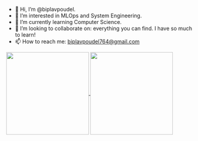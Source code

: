 - 👋 Hi, I’m @biplavpoudel.
- 👀 I’m interested in MLOps and System Engineering.
- 🌱 I’m currently learning Computer Science.
- 💞️ I’m looking to collaborate on: everything you can find. I have so much to learn!
- 📫 How to reach me: biplavpoudel764@gmail.com

<!---
biplavpoudel/biplavpoudel is a ✨ special ✨ repository because its `README.md` (this file) appears on your GitHub profile.
You can click the Preview link to take a look at your changes.
--->
<div class="container">
  <div class="row">
    <a href="https://github.com/anuraghazra/github-readme-stats">
      <img height=220 align="center" src="https://github-readme-stats.vercel.app/api?username=biplavpoudel&layout=compact&card_width=320" />
    </a>
    <a href="https://github.com/anuraghazra/github-readme-stats">
      <img height=220 align="center" src="https://github-readme-stats.vercel.app/api/top-langs?username=biplavpoudel&show_icons=true&layout=compact&card_width=320" />
    </a>
  </div>
</div>
